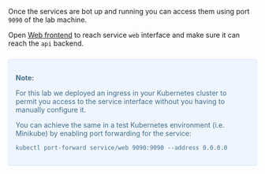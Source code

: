 
Once the services are bot up and running you can access them using port `9090` of the lab machine.

Open [Web frontend](https://[[HOST_SUBDOMAIN]]-9090-[[KATACODA_HOST]].environments.katacoda.com/ui) to reach service `web` interface and make sure it can reach the `api` backend.


<div style="background-color:#eff5ff; color:#416f8c; border:1px solid #d0e0ff; padding:1em; border-radius:3px; margin:24px 0;">
  <p><strong>Note:</strong>

  For this lab we deployed an ingress in your Kubernetes cluster to permit you access to the service interface without you having to manually configure it.

  You can achieve the same in a test Kubernetes environment (i.e. Minikube) by enabling port forwarding for the service:

  ```
  kubectl port-forward service/web 9090:9090 --address 0.0.0.0
  ```
</p></div>

